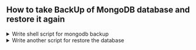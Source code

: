 ## How to take BackUp of MongoDB database and restore it again

<details>

<summary>Write shell script for mongodb backup</summary>

Here's an example shell script that can be used to backup a MongoDB database:

```bash
#!/bin/bash

# Set variables for the script
MONGO_DATABASE="your_database_name"
APP_NAME="your_app_name"
MONGO_HOST="localhost"
MONGO_PORT="27017"
TIMESTAMP=`date +%F-%H%M%S`
BACKUP_DIR="/path/to/backup/directory"
BACKUP_NAME="$APP_NAME-$MONGO_DATABASE-$TIMESTAMP"

# Create backup directory if it doesn't exist
mkdir -p $BACKUP_DIR

# Dump the database to a backup file
mongodump --host $MONGO_HOST --port $MONGO_PORT --db $MONGO_DATABASE --out $BACKUP_DIR/$BACKUP_NAME

# Compress the backup file
tar -zcvf $BACKUP_DIR/$BACKUP_NAME.tar.gz $BACKUP_DIR/$BACKUP_NAME

# Remove the uncompressed backup file
rm -rf $BACKUP_DIR/$BACKUP_NAME

# Print a message to confirm the backup has completed
echo "Backup of database '$MONGO_DATABASE' completed and saved as $BACKUP_NAME.tar.gz in $BACKUP_DIR"
```

Here's a breakdown of what this script does:

1.  Set variables for the database name, application name, host, port, timestamp, backup directory, and backup name.
2.  Create the backup directory if it doesn't already exist.
3.  Use the `mongodump` command to dump the database to a backup file with the specified name and location.
4.  Compress the backup file using the `tar` command.
5.  Remove the uncompressed backup file.
6.  Print a message to confirm that the backup has completed.

Note that this script assumes that you have MongoDB and the `mongodump` tool installed on your system. You may need to modify the variables in the script to match your specific configuration.

</details>

<details>

<summary>Write another script for restore the database</summary>

Sure! Here's an example shell script that can be used to restore a MongoDB database from a backup:

```bash
#!/bin/bash

# Set variables for the script
MONGO_DATABASE="your_database_name"
MONGO_HOST="localhost"
MONGO_PORT="27017"
BACKUP_DIR="/path/to/backup/directory"
BACKUP_NAME="your_app_name-your_database_name-backup.tar.gz"

# Extract the backup file
tar -zxvf $BACKUP_DIR/$BACKUP_NAME -C $BACKUP_DIR

# Restore the database from the backup
mongorestore --host $MONGO_HOST --port $MONGO_PORT --db $MONGO_DATABASE $BACKUP_DIR/$BACKUP_NAME/$MONGO_DATABASE

# Remove the uncompressed backup file
rm -rf $BACKUP_DIR/$BACKUP_NAME

# Print a message to confirm the restore has completed
echo "Restore of database '$MONGO_DATABASE' from backup '$BACKUP_NAME' completed"
```

Here's a breakdown of what this script does:

1.  Set variables for the database name, host, port, backup directory, and backup name.
2.  Extract the backup file using the `tar` command.
3.  Use the `mongorestore` command to restore the database from the backup.
4.  Remove the uncompressed backup directory.
5.  Print a message to confirm that the restore has completed.

Note that this script assumes that the backup file is in the specified directory and has the correct naming convention. You may need to modify the variables in the script to match your specific backup file and configuration.

</details>
